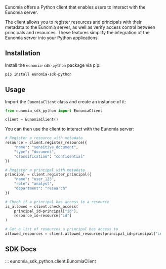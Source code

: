 Eunomia offers a Python client that enables users to interact with the Eunomia server.

The client allows you to register resources and principals with their metadata to the Eunomia server, as well as verify access control between principals and resources. These features simplify the integration of the Eunomia server into your Python applications.

## Installation

Install the `eunomia-sdk-python` package via pip:

```bash
pip install eunomia-sdk-python
```

## Usage

Import the `EunomiaClient` class and create an instance of it:

```python
from eunomia_sdk_python import EunomiaClient

client = EunomiaClient()
```

You can then use the client to interact with the Eunomia server:

```python
# Register a resource with metadata
resource = client.register_resource({
    "name": "sensitive_document",
    "type": "document",
    "classification": "confidential"
})

# Register a principal with metadata
principal = client.register_principal({
    "name": "user_123",
    "role": "analyst",
    "department": "research"
})

# Check if a principal has access to a resource
is_allowed = client.check_access(
    principal_id=principal["id"],
    resource_id=resource["id"]
)

# Get a list of resources a principal has access to
allowed_resources = client.allowed_resources(principal_id=principal["id"])
```

## SDK Docs

::: eunomia_sdk_python.client.EunomiaClient
